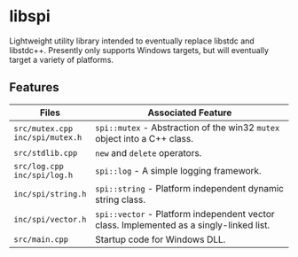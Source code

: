 # libspi
Lightweight utility library intended to eventually replace libstdc and libstdc++.  Presently only supports Windows targets, but will eventually target a variety of platforms.
## Features
Files | Associated Feature
------------ | -------------
`src/mutex.cpp`<br>`inc/spi/mutex.h` | `spi::mutex` - Abstraction of the win32 `mutex` object into a C++ class.
`src/stdlib.cpp` | `new` and `delete` operators.
`src/log.cpp`<br>`inc/spi/log.h` | `spi::log` - A simple logging framework.
`inc/spi/string.h` | `spi::string` - Platform independent dynamic string class.
`inc/spi/vector.h` | `spi::vector` - Platform independent vector class.  Implemented as a singly-linked list.
`src/main.cpp` | Startup code for Windows DLL.